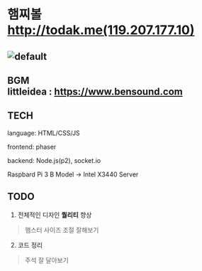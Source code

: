 # 햄찌볼 http://todak.me(119.207.177.10)
![default](https://user-images.githubusercontent.com/36301491/48978208-45925980-f0eb-11e8-9046-2ff87479a250.PNG)
---
BGM<br>
littleidea : https://www.bensound.com
---
## TECH
language: HTML/CSS/JS

frontend: phaser

backend: Node.js(p2), socket.io

Raspbard Pi 3 B Model -> Intel X3440 Server

## TODO
1. 전체적인 디자인 **퀄리티** 향상
> 햄스터 사이즈 조절 잘해보기
2. 코드 정리
> 주석 잘 달아보기
